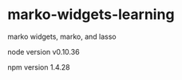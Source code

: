 # marko-widgets-learning
marko widgets, marko, and lasso

node version
v0.10.36

npm version
1.4.28

